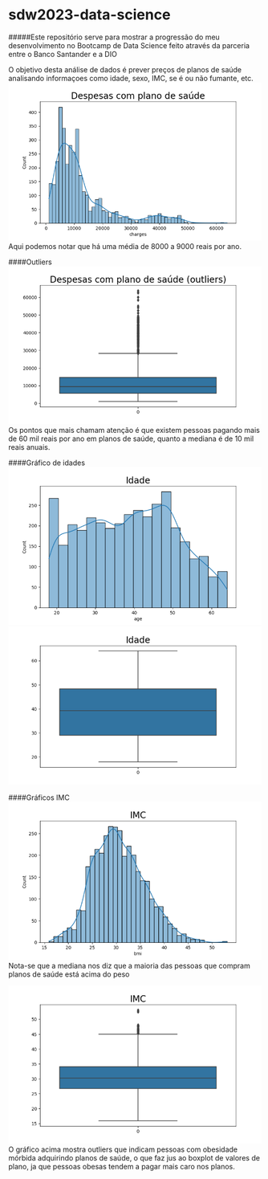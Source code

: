 # sdw2023-data-science
#####Este repositório serve para mostrar a progressão do meu desenvolvimento no Bootcamp de Data Science feito através da parceria entre o Banco Santander e a DIO

O objetivo desta análise de dados é prever preços de planos de saúde analisando informaçoes como idade, sexo, IMC, se é ou não fumante, etc.
![Despesas com plano de saúde](./src/img/despesas-plano-saude.png)
Aqui podemos notar que há uma média de 8000 a 9000 reais por ano.

####Outliers
![Pontos fora da curva](./src/img/outliers.png)
Os pontos que mais chamam atenção é que existem pessoas pagando mais de 60 mil reais por ano em planos de saúde, quanto a mediana é de 10 mil reais anuais.

####Gráfico de idades
![Histograma da idade](./src/img/histograma_idade.png)
![Boxplot idade](./src/img/boxplot_idade.png)

####Gráficos IMC
![Histograma imc](./src/img/hist_imc.png)
Nota-se que a mediana nos diz que a maioria das pessoas que compram planos de saúde está acima do peso

![Boxplot imc](./src/img/boxplot_imc.png)
O gráfico acima mostra outliers que indicam pessoas com obesidade mórbida adquirindo planos de saúde, o que faz jus ao boxplot de valores de plano, ja que pessoas obesas tendem a pagar mais caro nos planos.